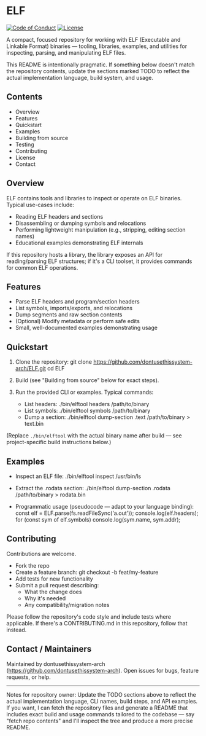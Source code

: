 # ELF

[![Code of Conduct](https://img.shields.io/badge/CoC-Maintained-green.svg)](./CODEOFCONDUCT.md)
[![License](https://img.shields.io/badge/license-SEE_LICENSE-lightgrey.svg)](./LICENSE.md)

A compact, focused repository for working with ELF (Executable and Linkable Format) binaries — tooling, libraries, examples, and utilities for inspecting, parsing, and manipulating ELF files.

This README is intentionally pragmatic. If something below doesn't match the repository contents, update the sections marked TODO to reflect the actual implementation language, build system, and usage.

## Contents

- Overview
- Features
- Quickstart
- Examples
- Building from source
- Testing
- Contributing
- License
- Contact

## Overview

ELF contains tools and libraries to inspect or operate on ELF binaries. Typical use-cases include:

- Reading ELF headers and sections
- Disassembling or dumping symbols and relocations
- Performing lightweight manipulation (e.g., stripping, editing section names)
- Educational examples demonstrating ELF internals

If this repository hosts a library, the library exposes an API for reading/parsing ELF structures; if it's a CLI toolset, it provides commands for common ELF operations.

## Features

- Parse ELF headers and program/section headers
- List symbols, imports/exports, and relocations
- Dump segments and raw section contents
- (Optional) Modify metadata or perform safe edits
- Small, well-documented examples demonstrating usage

## Quickstart

1. Clone the repository:
   git clone https://github.com/dontusethissystem-arch/ELF.git
   cd ELF

2. Build (see "Building from source" below for exact steps).

3. Run the provided CLI or examples. Typical commands:
   - List headers:
     ./bin/elftool headers /path/to/binary
   - List symbols:
     ./bin/elftool symbols /path/to/binary
   - Dump a section:
     ./bin/elftool dump-section .text /path/to/binary > text.bin

(Replace `./bin/elftool` with the actual binary name after build — see project-specific build instructions below.)

## Examples

- Inspect an ELF file:
  ./bin/elftool inspect /usr/bin/ls

- Extract the .rodata section:
  ./bin/elftool dump-section .rodata /path/to/binary > rodata.bin

- Programmatic usage (pseudocode — adapt to your language binding):
  const elf = ELF.parse(fs.readFileSync('a.out'));
  console.log(elf.headers);
  for (const sym of elf.symbols) console.log(sym.name, sym.addr);

## Contributing

Contributions are welcome.

- Fork the repo
- Create a feature branch: git checkout -b feat/my-feature
- Add tests for new functionality
- Submit a pull request describing:
  - What the change does
  - Why it's needed
  - Any compatibility/migration notes

Please follow the repository's code style and include tests where applicable. If there's a CONTRIBUTING.md in this repository, follow that instead.

## Contact / Maintainers

Maintained by dontusethissystem-arch (https://github.com/dontusethissystem-arch). Open issues for bugs, feature requests, or help.

---

Notes for repository owner: Update the TODO sections above to reflect the actual implementation language, CLI names, build steps, and API examples. If you want, I can fetch the repository files and generate a README that includes exact build and usage commands tailored to the codebase — say "fetch repo contents" and I'll inspect the tree and produce a more precise README.
